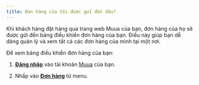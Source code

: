 ```yaml
---
title: Đơn hàng của tôi được gửi đến đâu?
---
```


Khi khách hàng đặt hàng qua trang web Muua của bạn, đơn hàng của họ sẽ được gửi đến bảng điều khiển đơn hàng của bạn. Điều này giúp bạn dễ dàng quản lý và xem tất cả các đơn hàng của mình tại một nơi.

Để xem bảng điều khiển đơn hàng của bạn:

1. [**Đăng nhập**](https://muua.com.vn/login) vào tài khoản [Muua](https://muua.com.vn/login) của bạn.

2. Nhấp vào [**Đơn hàng**](https://muua.com.vn/main/orders) từ menu.
